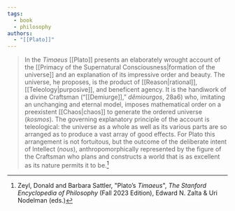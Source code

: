 ```yaml
---
tags:
  - book
  - philosophy
authors:
  - "[[Plato]]"
---
```


>In the *Timaeus* [[Plato]] presents an elaborately wrought account of the [[Primacy of the Supernatural Consciousness|formation of the universe]] and an explanation of its impressive order and beauty. The universe, he proposes, is the product of [[Reason|rational]], [[Teleology|purposive]], and beneficent agency. It is the handiwork of a divine Craftsman (“[[Demiurge]],” *dêmiourgos*, 28a6) who, imitating an unchanging and eternal model, imposes mathematical order on a preexistent [[Chaos|chaos]] to generate the ordered universe (*kosmos*). The governing explanatory principle of the account is teleological: the universe as a whole as well as its various parts are so arranged as to produce a vast array of good effects. For Plato this arrangement is not fortuitous, but the outcome of the deliberate intent of Intellect (*nous*), anthropomorphically represented by the figure of the Craftsman who plans and constructs a world that is as excellent as its nature permits it to be.[^1]

[^1]: Zeyl, Donald and Barbara Sattler, "Plato’s _Timaeus_", _The Stanford Encyclopedia of Philosophy_ (Fall 2023 Edition), Edward N. Zalta & Uri Nodelman (eds.)